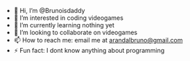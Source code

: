 - 👋 Hi, I’m @Brunoisdaddy
- 👀 I’m interested in coding videogames
- 🌱 I’m currently learning nothing yet
- 💞️ I’m looking to collaborate on videogames
- 📫 How to reach me: email me at arandalbruno@gmail.com
- ⚡ Fun fact: I dont know anything about programming


<!---
Brunoisdaddy/Brunoisdaddy is a ✨ special ✨ repository because its `README.md` (this file) appears on your GitHub profile.
You can click the Preview link to take a look at your changes.
--->
